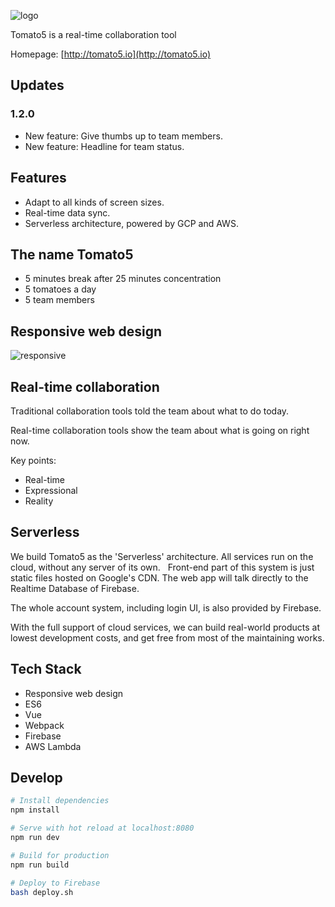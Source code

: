 ![logo](http://tomato5.io/static/icons/logo.png)

Tomato5 is a real-time collaboration tool

Homepage: [http://tomato5.io](http://tomato5.io)

## Updates

### 1.2.0
- New feature: Give thumbs up to team members.
- New feature: Headline for team status.

## Features

- Adapt to all kinds of screen sizes.
- Real-time data sync.
- Serverless architecture, powered by GCP and AWS.

## The name Tomato5

- 5 minutes break after 25 minutes concentration
- 5 tomatoes a day
- 5 team members

## Responsive web design

![responsive](http://tomato5.io/static/promotions/responsive.gif)

## Real-time collaboration

Traditional collaboration tools told the team about what to do today.

Real-time collaboration tools show the team about what is going on right now.

Key points:
- Real-time
- Expressional
- Reality

## Serverless

We build Tomato5 as the 'Serverless' architecture.
All services run on the cloud, without any server of its own.
 
Front-end part of this system is just static files hosted on Google's CDN.
The web app will talk directly to the Realtime Database of Firebase.

The whole account system, including login UI, is also provided by Firebase.

With the full support of cloud services, we can build real-world products at lowest development costs, and get free from most of the maintaining works.

## Tech Stack

- Responsive web design
- ES6
- Vue
- Webpack
- Firebase
- AWS Lambda

## Develop

``` bash
# Install dependencies
npm install

# Serve with hot reload at localhost:8080
npm run dev

# Build for production
npm run build

# Deploy to Firebase
bash deploy.sh
```
